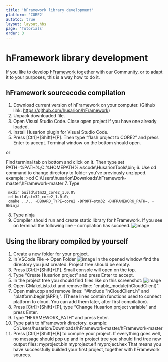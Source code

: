 ```yaml
---
title: 'hFramework library development'
platform: 'CORE2'
autotoc: true
layout: layout.hbs
page: 'Tutorials'
order: 3
---
```


# hFramework library development #

If you like to develop [hFramework](https://github.com/husarion/hFramework) together with our Community, or to adapt it to your purposes, this is a way how to do it.

## hFramework sourcecode compilation ##

1. Download current version of hFramework on your computer.
(Github link: https://github.com/husarion/hFramework)
2. Unpack downloaded file.
3. Open Visual Studio Code. Close open project if you have one already loaded.
4. Install Husarion plugin for Visual Studio Code.
5. Press [Ctrl]+[Shift]+[P]. Then type “flash project to CORE2” and press Enter to accept. Terminal window on the bottom should open.

or

Find terminal tab on bottom and click on it. Then type 
	set PATH=%PATH%;C:%HOMEPATH%\.vscode\HusarionTools\bin;
6. Use cd command to change directory to folder you've previously unzipped.
example: >cd C:\Users\husarion\Downloads\hFramework-master\hFramework-master
7. Type

     mkdir build\stm32_core2_1.0.0\
     cd build\stm32_core2_1.0.0\
     cmake ../.. -DBOARD_TYPE=core2 -DPORT=stm32 -DHFRAMEWORK_PATH=. -GNinja
     
8. Type
	ninja
9. Compiler should run and create static library for hFramework.
If you see on terminal the following line - compilation has succeed.
![image](/assets/img/howToStart/lib_p9.png)

## Using the library compiled by yourself ##

1. Create a new folder for your project.
2. In VSCode File -> Open Folder
![image](/assets/img/howToStart/com_p2.png)
In the opened window find the directory you just created. Project tree should be empty.
3. Press [Ctrl]+[Shift]+[P]. Small console will open on the top.
4. Type “Create Husarion project” and press Enter to accept.
5. In the project tree you should find files like on this screenshot:
![image](/assets/img/howToStart/com_p5.png)
6. Open CMakeLists.txt and remove line: "enable_module(hCloudClient)".
7. Open main.cpp and remove lines: "#include "hCloudClient.h" and "platform.begin(&RPi);".
(These lines contain functions used to connect platform to cloud. You can add them later, after first compilation).
8. Press [Ctrl]+[Shift]+[P], type “Change Husarion project variable” and press Enter.
9. Type “HFRAMEWORK_PATH” and press Enter.
10. Type path to hFramework directory.
example: C:/Users/husarion/Downloads/hFramework-master/hFramework-master
11. Press [Ctrl]+[Shift]+[B] to compile your project. If everything goes well, no message should pop up and in project tree you should find tree new output files:
	myproject.bin
	myproject.elf
	myproject.hex
That means you have successfully builded your first project, together with hFramework sources.
